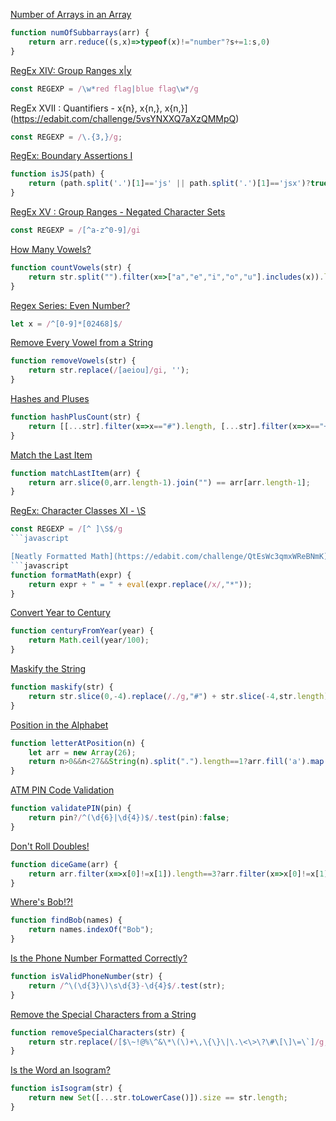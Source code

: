 [Number of Arrays in an Array](https://edabit.com/challenge/TwJghdCGSbDywLZz7)
```javascript
function numOfSubbarrays(arr) {
	return arr.reduce((s,x)=>typeof(x)!="number"?s+=1:s,0)
}
```

[RegEx XIV: Group Ranges x|y](https://edabit.com/challenge/7KbZc8QvzqrJPaE6Q)
```javascript
const REGEXP = /\w*red flag|blue flag\w*/g
```

RegEx XVII : Quantifiers - x{n}, x{n,}, x{n,}](https://edabit.com/challenge/5vsYNXXQ7aXzQMMpQ)
```javascript
const REGEXP = /\.{3,}/g;
```

[RegEx: Boundary Assertions I](https://edabit.com/challenge/AWENJSwyhcceiKvQX)
```javascript
function isJS(path) {
	return (path.split('.')[1]=='js' || path.split('.')[1]=='jsx')?true:false;
}
```

[RegEx XV : Group Ranges - Negated Character Sets](https://edabit.com/challenge/rHtS59yApEQbANPcx)
```javascript
const REGEXP = /[^a-z^0-9]/gi
```

[How Many Vowels?](https://edabit.com/challenge/3EQGHyiYTNc9LPmhF)
```javascript
function countVowels(str) {
	return str.split("").filter(x=>["a","e","i","o","u"].includes(x)).length;
}
```


[Regex Series: Even Number?](https://edabit.com/challenge/pQh6uEM2Dp3BjAyzS)
```javascript
let x = /^[0-9]*[02468]$/
```

[Remove Every Vowel from a String](https://edabit.com/challenge/DbLp2kHgwQbridSSy)
```javascript
function removeVowels(str) {
	return str.replace(/[aeiou]/gi, '');
}
```


[Hashes and Pluses](https://edabit.com/challenge/ydBcGvv3n447nbxCy)
```javascript
function hashPlusCount(str) {
	return [[...str].filter(x=>x=="#").length, [...str].filter(x=>x=="+").length];
}
```

[Match the Last Item](https://edabit.com/challenge/jbR9NupEL8zAZkbKx)
```javascript
function matchLastItem(arr) {
	return arr.slice(0,arr.length-1).join("") == arr[arr.length-1];
}
```

[RegEx: Character Classes XI ⁠- \S](https://edabit.com/challenge/6Zs9AyraoFAAEhX6v)
```javascript
const REGEXP = /[^ ]\S$/g
```javascript

[Neatly Formatted Math](https://edabit.com/challenge/QtEsWc3qmxWReBNmK)
```javascript
function formatMath(expr) {
	return expr + " = " + eval(expr.replace(/x/,"*"));
}
```

[Convert Year to Century](https://edabit.com/challenge/H3fKTSK4dgwXRbfTP)
```javascript
function centuryFromYear(year) {
	return Math.ceil(year/100);
}
```

[Maskify the String](https://edabit.com/challenge/32mN4NsXypmqtuYkA)
```javascript
function maskify(str) {
	return str.slice(0,-4).replace(/./g,"#") + str.slice(-4,str.length);
}
```

[Position in the Alphabet](https://edabit.com/challenge/nSYREMMMz239AoKxX)
```javascript
function letterAtPosition(n) {
	let arr = new Array(26);
	return n>0&&n<27&&String(n).split(".").length==1?arr.fill('a').map((v,i)=>String.fromCharCode(97+i))[n-1]:"invalid";
}
```

[ATM PIN Code Validation](https://edabit.com/challenge/RhvdtEWHAMAqkdugn)
```javascript
function validatePIN(pin) {
	return pin?/^(\d{6}|\d{4})$/.test(pin):false;
}
```

[Don't Roll Doubles!](https://edabit.com/challenge/chy94ZtNqzAHMSXoW)
```javascript
function diceGame(arr) {
	return arr.filter(x=>x[0]!=x[1]).length==3?arr.filter(x=>x[0]!=x[1]).flat(Infinity).reduce((s,x)=>s+=x,0):0;
}
```

[Where's Bob!?!](https://edabit.com/challenge/L76DRaqDXkBJJ7tBr)
```javascript
function findBob(names) {
	return names.indexOf("Bob");
}
```

[Is the Phone Number Formatted Correctly?](https://edabit.com/challenge/nHaKL55KwW3XaGrAw)
```javascript
function isValidPhoneNumber(str) {
	return /^\(\d{3}\)\s\d{3}-\d{4}$/.test(str);
}
```

[Remove the Special Characters from a String](https://edabit.com/challenge/k7CwrsKPHrEL8h4z6)
```javascript
function removeSpecialCharacters(str) {
	return str.replace(/[$\~!@%\^&\*\(\)+\,\{\}\|\.\<\>\?\#\[\]\=\`]/g,"")
}
```

[Is the Word an Isogram?](https://edabit.com/challenge/rJPgai5r5XdXeQmLg)
```javascript
function isIsogram(str) {
	return new Set([...str.toLowerCase()]).size == str.length;
}
```

